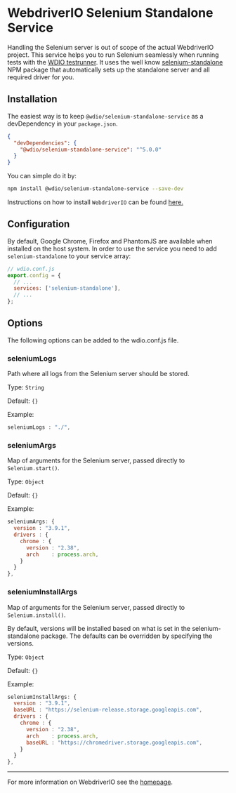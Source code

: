 WebdriverIO Selenium Standalone Service
=======================================

Handling the Selenium server is out of scope of the actual WebdriverIO project. This service helps you to run Selenium seamlessly when running tests with the [WDIO testrunner](http://webdriver.io/guide/testrunner/gettingstarted.html). It uses the well know [selenium-standalone](https://www.npmjs.com/package/selenium-standalone) NPM package that automatically sets up the standalone server and all required driver for you.

## Installation

The easiest way is to keep `@wdio/selenium-standalone-service` as a devDependency in your `package.json`.

```json
{
  "devDependencies": {
    "@wdio/selenium-standalone-service": "^5.0.0"
  }
}
```

You can simple do it by:

```bash
npm install @wdio/selenium-standalone-service --save-dev
```

Instructions on how to install `WebdriverIO` can be found [here.](http://webdriver.io/guide/getstarted/install.html)

## Configuration

By default, Google Chrome, Firefox and PhantomJS are available when installed on the host system. In order to use the service you need to add `selenium-standalone` to your service array:

```js
// wdio.conf.js
export.config = {
  // ...
  services: ['selenium-standalone'],
  // ...
};
```

## Options

The following options can be added to the wdio.conf.js file.

### seleniumLogs
Path where all logs from the Selenium server should be stored.

Type: `String`

Default: `{}`

Example:
```js
seleniumLogs : "./",
```

### seleniumArgs
Map of arguments for the Selenium server, passed directly to `Selenium.start()`.

Type: `Object`

Default: `{}`

Example:
```js
seleniumArgs: {
  version : "3.9.1",
  drivers : {
    chrome : {
      version : "2.38",
      arch    : process.arch,
    }
  }
},
```

### seleniumInstallArgs
Map of arguments for the Selenium server, passed directly to `Selenium.install()`.

By default, versions will be installed based on what is set in the selenium-standalone package. The defaults can be overridden by specifying the versions.

Type: `Object`

Default: `{}`

Example:
```js
seleniumInstallArgs: {
  version : "3.9.1",
  baseURL : "https://selenium-release.storage.googleapis.com",
  drivers : {
    chrome : {
      version : "2.38",
      arch    : process.arch,
      baseURL : "https://chromedriver.storage.googleapis.com",
    }
  }
},
```

----

For more information on WebdriverIO see the [homepage](http://webdriver.io).
